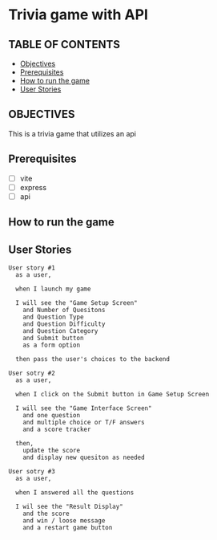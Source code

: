 # Trivia game with API

## TABLE OF CONTENTS
  - [Objectives ](#objectives)
  - [Prerequisites ](#prerequisites)
  - [How to run the game ](#run)
  - [User Stories ](#user-stories)
## OBJECTIVES <a name="objectives"></a>
This is a trivia game that utilizes an api
## Prerequisites <a name="prerequesites"></a>
- [ ] vite
- [ ] express
- [ ] api
## How to run the game <a name="run"></a>
## User Stories <a name="user-stories"></a>
```
User story #1
  as a user,

  when I launch my game

  I will see the "Game Setup Screen"
    and Number of Quesitons
    and Question Type
    and Question Difficulty
    and Question Category
    and Submit button
    as a form option

  then pass the user's choices to the backend
```
```
User sotry #2
  as a user, 

  when I click on the Submit button in Game Setup Screen

  I will see the "Game Interface Screen"
    and one question
    and multiple choice or T/F answers
    and a score tracker

  then,
    update the score
    and display new quesiton as needed
```
```
User sotry #3
  as a user,

  when I answered all the questions

  I wil see the "Result Display"
    and the score 
    and win / loose message
    and a restart game button
```